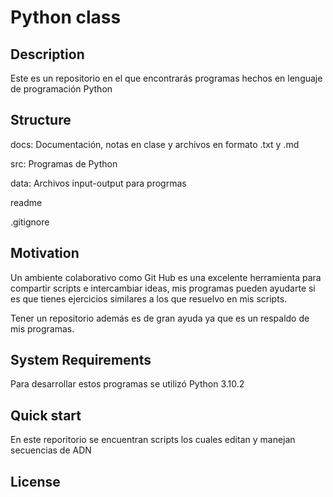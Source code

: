 # Python class

## Description

Este es un repositorio en el que encontrarás programas hechos en lenguaje de programación Python
## Structure 
docs: Documentación, notas en clase y archivos en formato .txt y .md

src: Programas de Python

data: Archivos input-output para progrmas 

readme 

.gitignore 

## Motivation

Un ambiente colaborativo como Git Hub es una excelente herramienta para compartir scripts e intercambiar ideas, mis programas pueden ayudarte si es que tienes ejercicios similares a los que resuelvo en mis scripts. 

Tener un repositorio además es de gran ayuda ya que es un respaldo de mis programas.

## System Requirements

Para desarrollar estos programas se utilizó Python 3.10.2

## Quick start

En este reporitorio se encuentran scripts los cuales editan y manejan secuencias de ADN 

## License 

 

 
